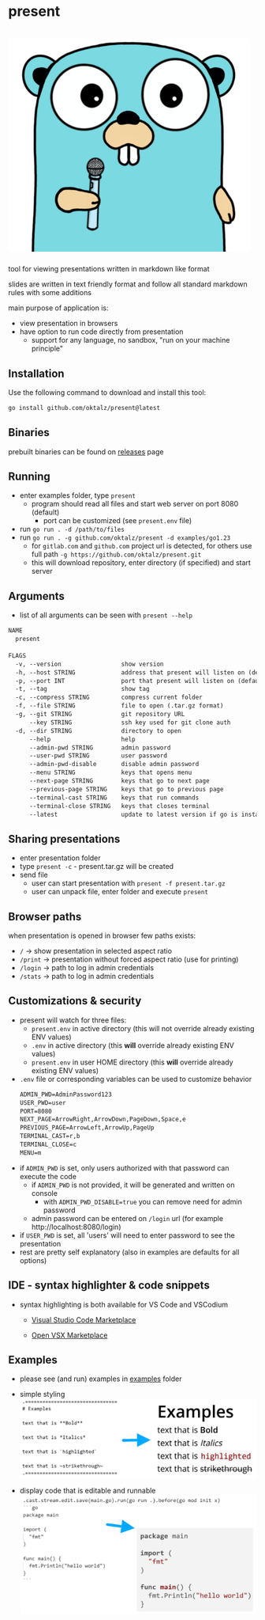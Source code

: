 <!--- WARNING --->
<!--- THIS FILE IS AUTOGENERATED --->
<!--- edit files in /doc folder --->
<!--- execute task generate to update this file --->

# present

# ![present](assets/go-mic.png "present")
<!--- image created with https://www.quasilyte.dev/gopherkon/?state=000a070k03040100000000000000000000 --->

tool for viewing presentations written in markdown like format

slides are written in text friendly format and follow all standard
markdown rules with some additions

main purpose of application is:
- view presentation in browsers
- have option to run code directly from presentation
  - support for any language, no sandbox, "run on your machine principle"

## Installation
Use the following command to download and install this tool:
```sh
go install github.com/oktalz/present@latest
```

## Binaries
  prebuilt binaries can be found on [releases](https://github.com/oktalz/present/releases) page

## Running

- enter examples folder, type `present`
  - program should read all files and start web server on port 8080 (default)
    - port can be customized (see `present.env` file)
- run `go run . -d /path/to/files`
- run `go run . -g github.com/oktalz/present -d examples/go1.23`
  - for `gitlab.com` and `github.com` project url is detected, for others use full path `-g https://github.com/oktalz/present.git`
  - this will download repository, enter directory (if specified) and start server

## Arguments

- list of all arguments can be seen with `present --help`

```txt
NAME
  present

FLAGS
  -v, --version                 show version
  -h, --host STRING             address that present will listen on (default: 127.0.0.1)
  -p, --port INT                port that present will listen on (default: 8080)
  -t, --tag                     show tag
  -c, --compress STRING         compress current folder
  -f, --file STRING             file to open (.tar.gz format)
  -g, --git STRING              git repository URL
      --key STRING              ssh key used for git clone auth
  -d, --dir STRING              directory to open
      --help                    help
      --admin-pwd STRING        admin password
      --user-pwd STRING         user password
      --admin-pwd-disable       disable admin password
      --menu STRING             keys that opens menu
      --next-page STRING        keys that go to next page
      --previous-page STRING    keys that go to previous page
      --terminal-cast STRING    keys that run commands
      --terminal-close STRING   keys that closes terminal
      --latest                  update to latest version if go is installed

```

## Sharing presentations

- enter presentation folder
- type `present -c` - present.tar.gz will be created
- send file
  - user can start presentation with `present -f present.tar.gz`
  - user can unpack file, enter folder and execute `present`

## Browser paths

when presentation is opened in browser few paths exists:
- `/` -> show presentation in selected aspect ratio
- `/print` -> presentation without forced aspect ratio (use for printing)
- `/login` -> path to log in admin credentials
- `/stats` -> path to log in admin credentials

## Customizations & security

- present will watch for three files:
  - `present.env` in active directory (this will not override already existing ENV values)
  - `.env` in active directory (this **will** override already existing ENV values)
  - `present.env` in user HOME directory (this **will** override already existing ENV values)
- `.env` file or corresponding variables can be used to customize behavior
  ```txt
  ADMIN_PWD=AdminPassword123
  USER_PWD=user
  PORT=8080
  NEXT_PAGE=ArrowRight,ArrowDown,PageDown,Space,e
  PREVIOUS_PAGE=ArrowLeft,ArrowUp,PageUp
  TERMINAL_CAST=r,b
  TERMINAL_CLOSE=c
  MENU=m
  ```
- if `ADMIN_PWD` is set, only users authorized with that password can execute the code
  - if `ADMIN_PWD` is not provided, it will be generated and written on console
    - with `ADMIN_PWD_DISABLE=true` you can remove need for admin password
  - admin password can be entered on `/login` url (for example http://localhost:8080/login)
- if `USER_PWD` is set, all 'users' will need to enter password to see the presentation
- rest are pretty self explanatory (also in examples are defaults for all options)

## IDE - syntax highlighter & code snippets

- syntax highlighting is both available for VS Code and VSCodium

  - [Visual Studio Code Marketplace](https://marketplace.visualstudio.com/items?itemName=ZlatkoBratkovic.vscode-oktalz-present)

  - [Open VSX Marketplace](https://open-vsx.org/extension/ZlatkoBratkovic/vscode-oktalz-present)

## Examples

- please see (and run) examples in [examples](examples) folder

- simple styling
![style](assets/examples/style.png)

- display code that is editable and runnable
![code](assets/examples/code.png)

